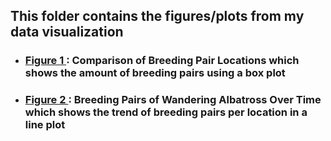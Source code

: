 ##  This folder contains the figures/plots from my data visualization
* ### <ins> Figure 1 </ins>: Comparison of Breeding Pair Locations which shows the amount of breeding pairs using a box plot 
* ### <ins> Figure 2 </ins>: Breeding Pairs of Wandering Albatross Over Time which shows the trend of breeding pairs per location in a line plot 
